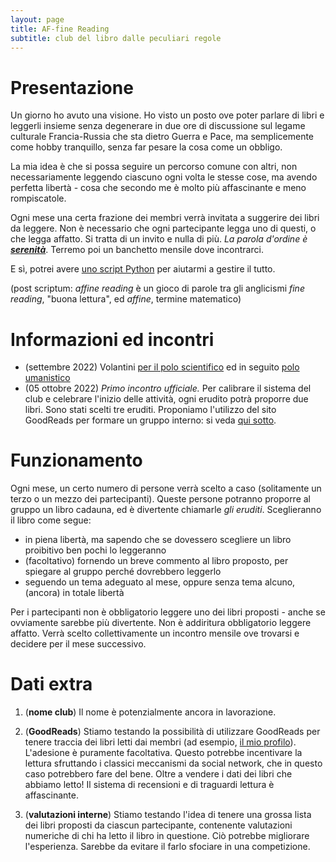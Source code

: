 ```yaml
---
layout: page
title: AF-fine Reading
subtitle: club del libro dalle peculiari regole
---
```


# Presentazione
Un giorno ho avuto una visione. Ho visto un posto ove poter parlare di libri e leggerli insieme senza degenerare in due ore di discussione sul legame culturale Francia-Russia che sta dietro Guerra e Pace, ma semplicemente come hobby tranquillo, senza far pesare la cosa come un obbligo.

La mia idea è che si possa seguire un percorso comune con altri, non necessariamente leggendo ciascuno ogni volta le stesse cose, ma avendo perfetta libertà - cosa che secondo me è molto più affascinante e meno rompiscatole.

Ogni mese una certa frazione dei membri verrà invitata a suggerire dei libri da leggere. Non è necessario che ogni partecipante legga uno di questi, o che legga affatto. Si tratta di un invito e nulla di più. *La parola d'ordine è **<u>serenità</u>***. Terremo poi un banchetto mensile dove incontrarci.

E sì, potrei avere [uno script Python](https://github.com/PlasmaStark/Book-Club) per aiutarmi a gestire il tutto.

(post scriptum: *affine reading* è un gioco di parole tra gli anglicismi *fine reading*, "buona lettura", ed *affine*, termine matematico)

# Informazioni ed incontri

- (settembre 2022) Volantini [per il polo scientifico](https://github.com/PlasmaStark/plasmastark.github.io/files/9716612/AFfine.reading.pdf) ed in seguito [polo umanistico](https://github.com/PlasmaStark/plasmastark.github.io/files/9716614/AFfine.reading.1.pdf)
- (05 ottobre 2022) *Primo incontro ufficiale.* Per calibrare il sistema del club e celebrare l'inizio delle attività, ogni erudito potrà proporre due libri. Sono stati scelti tre eruditi. Proponiamo l'utilizzo del sito GoodReads per formare un gruppo interno: si veda [qui sotto](https://github.com/PlasmaStark/plasmastark.github.io/edit/master/club_libro.md#dati-extra).

# Funzionamento

Ogni mese, un certo numero di persone verrà scelto a caso (solitamente un terzo o un mezzo dei partecipanti). Queste persone potranno proporre al gruppo un libro cadauna, ed è divertente chiamarle *gli eruditi*. Sceglieranno il libro come segue:
- in piena libertà, ma sapendo che se dovessero scegliere un libro proibitivo ben pochi lo leggeranno
- (facoltativo) fornendo un breve commento al libro proposto, per spiegare al gruppo perché dovrebbero leggerlo
- seguendo un tema adeguato al mese, oppure senza tema alcuno, (ancora) in totale libertà

Per i partecipanti non è obbligatorio leggere uno dei libri proposti - anche se ovviamente sarebbe più divertente. Non è addiritura obbligatorio leggere affatto. Verrà scelto collettivamente un incontro mensile ove trovarsi e decidere per il mese successivo.


# Dati extra

1. (**nome club**) Il nome è potenzialmente ancora in lavorazione.

2. (**GoodReads**) Stiamo testando la possibilità di utilizzare GoodReads per tenere traccia dei libri letti dai membri (ad esempio, [il mio profilo](https://www.goodreads.com/leonardus)). L'adesione è puramente facoltativa. Questo potrebbe incentivare la lettura sfruttando i classici meccanismi da social network, che in questo caso potrebbero fare del bene. Oltre a vendere i dati dei libri che abbiamo letto! 
Il sistema di recensioni e di traguardi lettura è affascinante.

3. (**valutazioni interne**) Stiamo testando l'idea di tenere una grossa lista dei libri proposti da ciascun partecipante, contenente valutazioni numeriche di chi ha letto il libro in questione. Ciò potrebbe migliorare l'esperienza. Sarebbe da evitare il farlo sfociare in una competizione.
